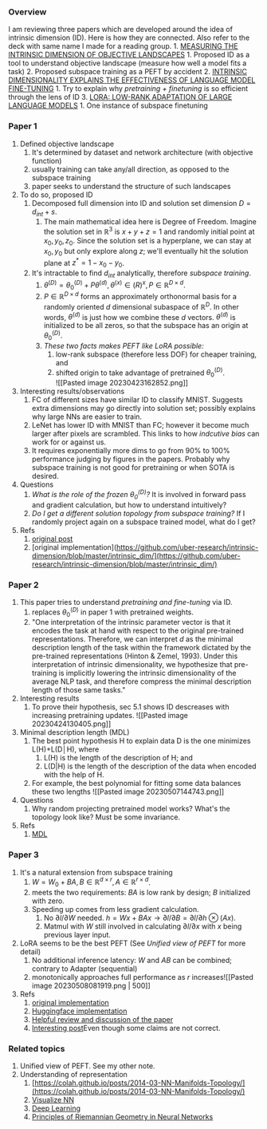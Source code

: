 ### Overview
I am reviewing three papers which are developed around the idea of intrinsic dimension (ID). Here is how they are connected. Also refer to the deck with same name I made for a reading group.
	1. [MEASURING THE INTRINSIC DIMENSION OF OBJECTIVE LANDSCAPES](https://arxiv.org/pdf/1804.08838.pdf)
		1. Proposed ID as a tool to understand objective landscape (measure how well a model fits a task)
		2. Proposed subspace training as a PEFT by accident
	2. [INTRINSIC DIMENSIONALITY EXPLAINS THE EFFECTIVENESS OF LANGUAGE MODEL FINE-TUNING](https://arxiv.org/pdf/2012.13255.pdf#page=9&zoom=100,110,132)
		1. Try to explain why *pretraining + finetuning* is so efficient through the lens of ID
	3. [LORA: LOW-RANK ADAPTATION OF LARGE LANGUAGE MODELS](https://arxiv.org/pdf/2106.09685.pdf)
		1. One instance of subspace finetuning

### Paper 1
1. Defined objective landscape
	1. It's determined by dataset and network architecture (with objective function)
	2. usually training can take any/all direction, as opposed to the subspace training
	3. paper seeks to understand the structure of such landscapes
2. To do so, proposed ID
	1. Decomposed full dimension into ID and solution set dimension $D = d_{int} + s$. 
		1. The main mathematical idea here is Degree of Freedom. Imagine the solution set in $\mathbb{R}^3$ is $x + y +z = 1$ and randomly initial point at $x_0, y_0, z_0$. Since the solution set is a hyperplane, we can stay at $x_0, y_0$ but only explore along $z$; we'll eventually hit the solution plane at $z^*=1-x_0-y_0$. 
	2. It's intractable to find $d_{int}$ analytically, therefore *subspace training*.
		1. $\theta^{(D)} = \theta^{(D)}_0 + P \theta^{(d)}, \theta^{(x)}\in \mathbb(R)^x, P\in\mathbb{R}^{D\times d}$. 
		2.  $P \in \mathbb{R}^{D\times d}$ forms an approximately orthonormal basis for a randomly oriented $d$ dimensional subaspace of $\mathbb{R}^D$. In other words, $\theta^{(d)}$ is just how we combine these $d$ vectors.  $\theta^{(d)}$ is initialized to be all zeros, so that the subspace has an origin at $\theta_0^{(D)}$.
		3. *These two facts makes PEFT like LoRA possible:* 
			1. low-rank subspace (therefore less DOF) for cheaper training, and 
			2. shifted origin to take advantage of pretrained $\theta_0^{(D)}$.  
		![[Pasted image 20230423162852.png]]
3. Interesting results/observations
	1. FC of different sizes have similar ID to classify MNIST. Suggests extra dimensions may go directly into solution set; possibly explains why large NNs are easier to train.
	2. LeNet has lower ID with MNIST than FC; however it become much larger after pixels are scrambled. This links to how *indcutive bias* can work for or against us.
	3. It requires exponentially more dims to go from 90% to 100% performance judging by figures in the papers. Probably why subspace training is not good for pretraining or when SOTA is desired.
4. Questions
	1. *What is the role of the frozen $\theta_0^{(D)}$?* It is involved in forward pass and gradient calculation, but how to understand intuitively?
	2. *Do I get a different solution topology from subspace training?* If I randomly project again on a subspace trained model, what do I get?
5. Refs
	1. [original post](https://www.uber.com/blog/intrinsic-dimension/)
	2. [original implementation](https://github.com/uber-research/intrinsic-dimension/blob/master/intrinsic_dim/](https://github.com/uber-research/intrinsic-dimension/blob/master/intrinsic_dim/)


### Paper 2
1. This paper tries to understand *pretraining and fine-tuning* via ID.
	1. replaces $\theta_0^{(D)}$ in paper 1 with pretrained weights.
	2. "One interpretation of the intrinsic parameter vector is that it encodes the task at hand with respect to the original pre-trained representations. Therefore, we can interpret $d$ as the minimal description length of the task within the framework dictated by the pre-trained representations (Hinton & Zemel, 1993). Under this interpretation of intrinsic dimensionality, we hypothesize that pre-training is implicitly lowering the intrinsic dimensionality of the average NLP task, and therefore compress the minimal description length of those same tasks."
2. Interesting results
	1. To prove their hypothesis, sec 5.1 shows ID descreases with increasing pretraining updates. ![[Pasted image 20230424130405.png]]
3. Minimal description length (MDL)
	1. The best point hypothesis H to explain data D is the one minimizes L(H)+L(D│H), where
		1. L(H) is the length of the description of H; and
		2. L(D|H) is the length of the description of the data when encoded with the help of H.
	2. For example, the best polynomial for fitting some data balances these two lengths ![[Pasted image 20230507144743.png]]
4. Questions
	1. Why random projecting pretrained model works? What's the topology look like? Must be some invariance.
5. Refs
	1. [MDL](https://arxiv.org/pdf/math/0406077.pdf)

### Paper 3
1. It's a natural extension from subspace training
	1. $W=W_0 + BA, B \in \mathbb{R}^{d\times r}, A \in \mathbb{R}^{r\times d}$. 
	2. meets the two requirements: $BA$ is low rank by design; $B$ initialized with zero.
	3. Speeding up comes from less gradient calculation. 
		1. No $\partial l/\partial W$ needed. $h=Wx+BAx \rightarrow \partial l /\partial B=\partial l/\partial h \otimes (Ax)$.
		2. Matmul with $W$ still involved in calculating $\partial l/\partial x$ with $x$ being previous layer input.
2. LoRA seems to be the best PEFT (See *Unified view of PEFT* for more detail)
	1. No additional inference latency: $W$ and $AB$ can be combined; contrary to Adapter (sequential)
	2. monotonically approaches full performance as $r$ increases![[Pasted image 20230508081919.png | 500]]
3. Refs
	1. [original implementation](https://github.com/microsoft/LoRA/blob/main/loralib/layers.py)
	2. [Huggingface implementation](https://github.com/huggingface/peft/blob/main/src/peft/tuners/lora.py)
	3. [Helpful review and discussion of the paper](https://openreview.net/forum?id=nZeVKeeFYf9)
	4. [Interesting post](https://kexue.fm/archives/9590)Even though some claims are not correct. 

### Related topics
1. Unified view of PEFT. See my other note.
2. Understanding of representation
	1. [https://colah.github.io/posts/2014-03-NN-Manifolds-Topology/](https://colah.github.io/posts/2014-03-NN-Manifolds-Topology/)
	2. [Visualize NN](https://www.youtube.com/watch?v=UOvPeC8WOt8&ab_channel=vcubingx)
	3. [Deep Learning](https://www.nature.com/articles/nature14539)
	4. [Principles of Riemannian Geometry in Neural Networks](https://proceedings.neurips.cc/paper_files/paper/2017/file/0ebcc77dc72360d0eb8e9504c78d38bd-Paper.pdf)